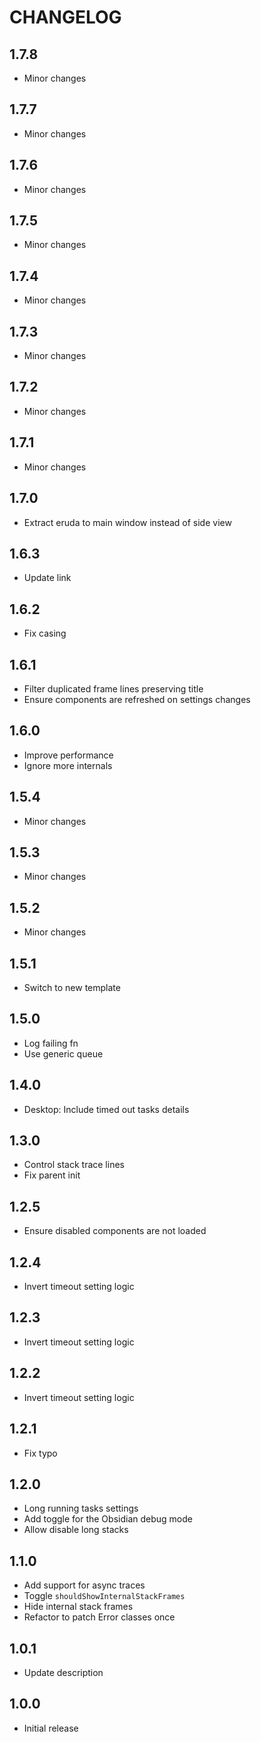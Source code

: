 # CHANGELOG

## 1.7.8

- Minor changes

## 1.7.7

- Minor changes

## 1.7.6

- Minor changes

## 1.7.5

- Minor changes

## 1.7.4

- Minor changes

## 1.7.3

- Minor changes

## 1.7.2

- Minor changes

## 1.7.1

- Minor changes

## 1.7.0

- Extract eruda to main window instead of side view

## 1.6.3

- Update link

## 1.6.2

- Fix casing

## 1.6.1

- Filter duplicated frame lines preserving title
- Ensure components are refreshed on settings changes

## 1.6.0

- Improve performance
- Ignore more internals

## 1.5.4

- Minor changes

## 1.5.3

- Minor changes

## 1.5.2

- Minor changes

## 1.5.1

- Switch to new template

## 1.5.0

- Log failing fn
- Use generic queue

## 1.4.0

- Desktop: Include timed out tasks details

## 1.3.0

- Control stack trace lines
- Fix parent init

## 1.2.5

- Ensure disabled components are not loaded

## 1.2.4

- Invert timeout setting logic

## 1.2.3

- Invert timeout setting logic

## 1.2.2

- Invert timeout setting logic

## 1.2.1

- Fix typo

## 1.2.0

- Long running tasks settings
- Add toggle for the Obsidian debug mode
- Allow disable long stacks

## 1.1.0

- Add support for async traces
- Toggle `shouldShowInternalStackFrames`
- Hide internal stack frames
- Refactor to patch Error classes once

## 1.0.1

- Update description

## 1.0.0

- Initial release
